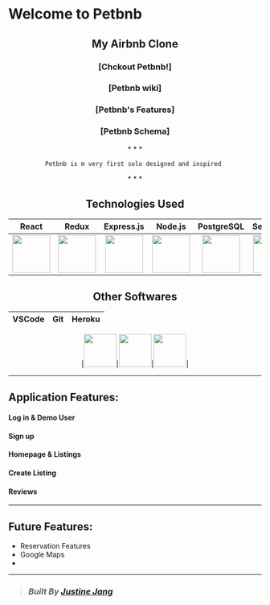 # Welcome to Petbnb 

<div align="center">

## **My Airbnb Clone**
### [Chckout Petbnb!]
### [Petbnb wiki]
### [Petbnb's Features]
### [Petbnb Schema]

</div>
<div align="center">
* * *
</div>
<div align="center">

```
Petbnb is m very first solo designed and inspired 

```

</div>
<div align="center">
* * *

## **Technologies Used**

| React | Redux | Express.js | Node.js | PostgreSQL | Sequelize |
|:-----:|:-----:|:-------:|------------|:----------:|:---------:|
|<a href="https://reactjs.org/"><img src='https://cdn.jsdelivr.net/gh/devicons/devicon/icons/react/react-original.svg' width="75" height="75" /></a>|<a href='https://redux.js.org/'><img src="https://cdn.jsdelivr.net/gh/devicons/devicon/icons/redux/redux-original.svg" width="75" height="75" /></a>|<a href='https://expressjs.com/'><img src="https://cdn.jsdelivr.net/gh/devicons/devicon/icons/express/express-original.svg" width="75" height="75"/></a>|<a href='https://nodejs.org/en/'><img src="https://cdn.jsdelivr.net/gh/devicons/devicon/icons/nodejs/nodejs-original.svg" width="75" height="75" /></a>|<a href='https://www.postgresql.org/'><img src="https://cdn.jsdelivr.net/gh/devicons/devicon/icons/postgresql/postgresql-original.svg" width="75" height="75" /></a>|<a href='https://sequelize.org/'><img src="https://cdn.jsdelivr.net/gh/devicons/devicon/icons/sequelize/sequelize-original.svg"  width="75" height="75"/></a>|

</div>

<div align="center">

## **Other Softwares**

| VSCode | Git | Heroku |
|:-----:|:-----:|:-------:

|<a href='https://code.visualstudio.com/'><img src="https://cdn.jsdelivr.net/gh/devicons/devicon/icons/vscode/vscode-original.svg" width="65"  height="65" /></a>|<a href='https://git-scm.com/'><img src="https://cdn.jsdelivr.net/gh/devicons/devicon/icons/git/git-original.svg" width="65"  height="65"  /></a>|<a href='https://www.heroku.com/'><img src="https://cdn.jsdelivr.net/gh/devicons/devicon/icons/heroku/heroku-original.svg" width="65"  height="65"/></a>|

* * * * * *
</div>

<div>

## **Application Features:**

#### Log in & Demo User
#### Sign up
#### Homepage & Listings
#### Create Listing
#### Reviews

</div>

-------------------------------------------------------------------------

## **Future Features:**
- Reservation Features
- Google Maps
- 

---------------------------------------------------------------------------

> ### _Built By_ [_Justine Jang_](https://github.com/jvstinejvng)

